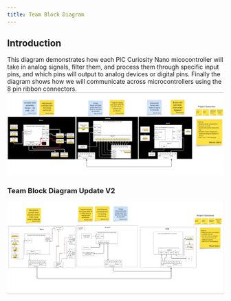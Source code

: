 ```yaml
---
title: Team Block Diagram
---
```




## Introduction
This diagram demonstrates how each PIC Curiosity Nano micocontroller will take in analog signals, filter them, and process them through specific input pins, and which pins will output to analog devices or digital pins. Finally the diagram shows how we will communicate across microcontrollers using the 8 pin ribbon connectors. <br>
![Team Block Diagram](Team203BlockDiagram.jpeg)

### Team Block Diagram Update V2
![Team Block Diagram V2](Team203BlockDiagramupdated.jpg)